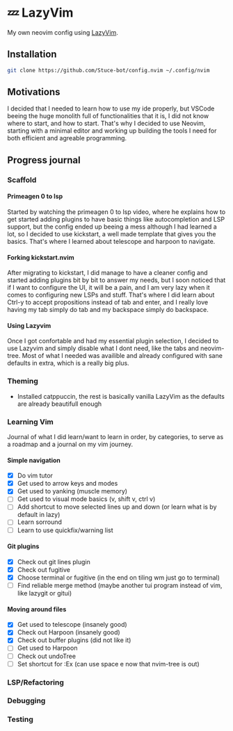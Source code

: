 # 💤 LazyVim

My own neovim config using [LazyVim](https://github.com/LazyVim/LazyVim).

## Installation
  ```sh
  git clone https://github.com/Stuce-bot/config.nvim ~/.config/nvim
  ```
## Motivations
I decided that I needed to learn how to use my ide properly, but VSCode beeing the huge monolith full of functionalities that it is, I did not know where to start, and how to start.
That's why I decided to use Neovim, starting with a minimal editor and working up building the tools I need for both efficient and agreable programming.
## Progress journal
### Scaffold
#### Primeagen 0 to lsp
Started by watching the primeagen 0 to lsp video, where he explains how to get started adding plugins to have basic things like autocompletion and LSP support, but the config ended up beeing a mess although I had learned a lot, so I decided to use kickstart, a well made template that gives you the basics.
That's where I learned about telescope and harpoon to navigate.
#### Forking kickstart.nvim
After migrating to kickstart, I did manage to have a cleaner config and started adding plugins bit by bit to answer my needs, but I soon noticed that if I want to configure the UI, it will be a pain, and I am very lazy when it comes to configuring new LSPs and stuff.
That's where I did learn about Ctrl-y to accept propositions instead of tab and enter, and I really love having my tab simply do tab and my backspace simply do backspace.
#### Using Lazyvim
Once I got confortable and had my essential plugin selection, I decided to use Lazyvim and simply disable what I dont need, like the tabs and neovim-tree.
Most of what I needed was availible and already configured with sane defaults in extra, which is a really big plus.
### Theming 
- Installed catppuccin, the rest is basically vanilla LazyVim as the defaults are already beautifull enough
### Learning Vim
Journal of what I did learn/want to learn in order, by categories, to serve as a roadmap and a journal on my vim journey.
#### Simple navigation
- [x] Do vim tutor
- [x] Get used to arrow keys and modes
- [x] Get used to yanking (muscle memory)
- [ ] Get used to visual mode basics (v, shift v, ctrl v)
- [ ] Add shortcut to move selected lines up and down (or learn what is by default in lazy)
- [ ] Learn sorround
- [ ] Learn to use quickfix/warning list
#### Git plugins
- [x] Check out git lines plugin
- [x] Check out fugitive
- [x] Choose terminal or fugitive (in the end on tiling wm just go to terminal)
- [ ] Find reliable merge method (maybe another tui program instead of vim, like lazygit or gitui)
#### Moving around files
- [x] Get used to telescope (insanely good)
- [x] Check out Harpoon (insanely good)
- [x] Check out buffer plugins (did not like it)
- [ ] Get used to Harpoon
- [ ] Check out undoTree
- [ ] Set shortcut for :Ex (can use space e now that nvim-tree is out)
### LSP/Refactoring
### Debugging
### Testing
